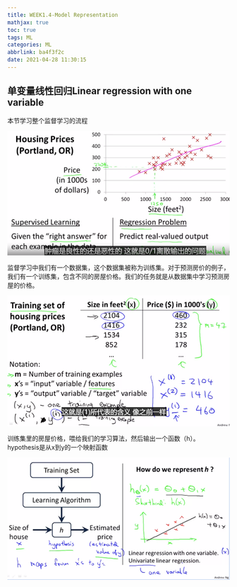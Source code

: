 ```yaml
---
title: WEEK1.4-Model Representation
mathjax: true
toc: true
tags: ML
categories: ML
abbrlink: ba4f3f2c
date: 2021-04-28 11:30:15
---
```


## 单变量线性回归Linear regression with one variable

本节学习整个监督学习的流程<!--more -->

![image-20210420090729205](WEEK1-Model-Representation/image-20210420090729205.png)

监督学习中我们有一个数据集，这个数据集被称为训练集。对于预测房价的例子，我们有一个训练集，包含不同的房屋价格。我们的任务就是从数据集中学习预测房屋的价格。

![image-20210420091343578](WEEK1-Model-Representation/image-20210420091343578.png)

训练集里的房屋价格，喂给我们的学习算法，然后输出一个函数（h）。hypothesis是从x到y的一个映射函数

![image-20210420092148599](WEEK1-Model-Representation/image-20210420092148599.png)